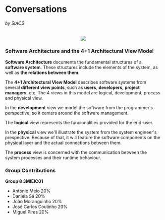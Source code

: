 # Conversations 
###### by SIACS

<p align="center">
  <img src="http://i.imgur.com/Bbe2WZk.png">
</p>

### Software Architecture and the 4+1 Architectural View Model

**Software Architecture** documents the fundamental structures of a **software system**. These structures include the elements of the system, as well as **the relations between them**.

The **4+1 Architectural View Model** describes software systems from several **different view points**, such as **users**, **developers**, **project managers**, etc. The 4 views in this model are logical, development, process and physical view.

In the **development** view we model the software from the programmer's perspective, so it centers around the software management.

The **logical** view represents the funcionalities provided for the end-user.

In the **physical** view we'll illustrate the system from the system engineer's prespective. Because of that, it will feature the software components on the physical layer and the actual connections between them.

The **process** view is concerned with the communication between the system processes and their runtime behaviour.

### Group Contributions
**Group 8 3MIEIC01**
- António Melo 20%
- Daniela Sá 20%
- João Moranguinho 20%
- José Carlos Coutinho 20%
- Miguel Pires 20%
